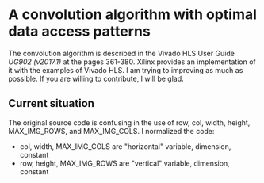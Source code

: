 # A convolution algorithm with optimal data access patterns

The convolution algorithm is described in the Vivado HLS User Guide *UG902 (v2017.1)* at the pages 361-380. Xilinx provides an implementation of it with the examples of Vivado HLS. I am trying to improving as much as possible. If you are willing to contribute, I will be glad.

## Current situation
    
The original source code is confusing in the use of row, col, width, height, MAX_IMG_ROWS, and MAX_IMG_COLS. I normalized the code:
- col, width, MAX_IMG_COLS are "horizontal" variable, dimension, constant
- row, height, MAX_IMG_ROWS are "vertical" variable, dimension, constant
